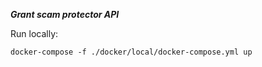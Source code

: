 ***Grant scam protector API***

Run locally:

    docker-compose -f ./docker/local/docker-compose.yml up
